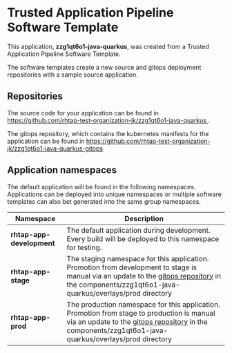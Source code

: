 # Trusted Application Pipeline Software Template

This application, **zzg1qt6o1-java-quarkus**, was created from a Trusted Application Pipeline Software Template.

The software templates create a new source and gitops deployment repositories with a sample source application. 

## Repositories

The source code for your application can be found in [https://github.com/rhtap-test-organization-jk/zzg1qt6o1-java-quarkus ](https://github.com/rhtap-test-organization-jk/zzg1qt6o1-java-quarkus ).
 
The gitops repository, which contains the kubernetes manifests for the application can be found in 
[https://github.com/rhtap-test-organization-jk/zzg1qt6o1-java-quarkus-gitops ](https://github.com/rhtap-test-organization-jk/zzg1qt6o1-java-quarkus-gitops ) 

## Application namespaces 

The default application will be found in the following namespaces. Applications can be deployed into unique namespaces or multiple software templates can also bet generated into the same group namespaces.  

|  Namespace   |  Description   |  
| -------- | -------- |   
| **rhtap-app-development** | The default application during development. Every build will be deployed to this namespace for testing. | 
| **rhtap-app-stage** | The staging namespace for this application. Promotion from development to stage is manual via an update to the [gitops repository](https://github.com/rhtap-test-organization-jk/zzg1qt6o1-java-quarkus-gitops ) in the components/zzg1qt6o1-java-quarkus/overlays/prod directory |  
| **rhtap-app-prod** | The production namespace for this application. Promotion from stage to production is manual via an update to the [gitops repository](https://github.com/rhtap-test-organization-jk/zzg1qt6o1-java-quarkus-gitops ) in the components/zzg1qt6o1-java-quarkus/overlays/prod directory | 